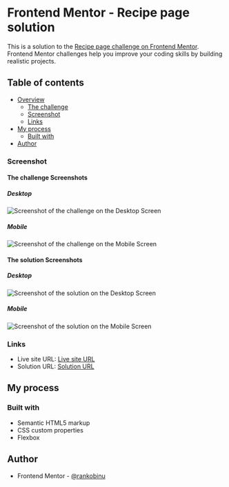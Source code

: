 # Frontend Mentor - Recipe page solution

This is a solution to the [Recipe page challenge on Frontend Mentor](https://www.frontendmentor.io/challenges/recipe-page-KiTsR8QQKm). Frontend Mentor challenges help you improve your coding skills by building realistic projects. 

## Table of contents

- [Overview](#overview)
  - [The challenge](#the-challenge)
  - [Screenshot](#screenshot)
  - [Links](#links)
- [My process](#my-process)
  - [Built with](#built-with)
- [Author](#author)


### Screenshot

#### The challenge Screenshots
##### Desktop
![Screenshot of the challenge on the Desktop Screen](image.png)

##### Mobile
![Screenshot of the challenge on the Mobile Screen](image-1.png)
#### The solution Screenshots
##### Desktop
![Screenshot of the solution on the Desktop Screen](image-2.png)
##### Mobile
![Screenshot of the solution on the Mobile Screen](image-3.png)


### Links
- Live site URL: [Live site URL](https://rankobinu.github.io/Omelette_Recepie/)
- Solution URL: [Solution URL](https://github.com/rankobinu/Omelette_Recepie)
## My process

### Built with

- Semantic HTML5 markup
- CSS custom properties
- Flexbox







## Author

- Frontend Mentor - [@rankobinu](https://www.frontendmentor.io/profile/rankobinu)


